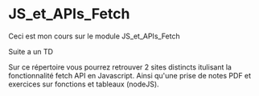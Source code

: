 # JS_et_APIs_Fetch

Ceci est mon cours sur le module JS_et_APIs_Fetch

Suite a un TD 

Sur ce répertoire vous pourrez retrouver 2 sites distincts itulisant la fonctionnalité fetch API en Javascript.
Ainsi qu'une prise de notes PDF et exercices sur fonctions et tableaux (nodeJS).

